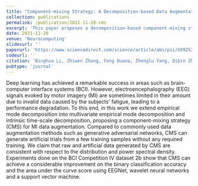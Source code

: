 ```yaml
---
title: "Component-mixing Strategy: A Decomposition-based Data Augmentation Algorithm for Motor Imagery Signals"
collection: publications
permalink: /publication/2021-11-20-cms
excerpt: 'This paper proposes a decomposition-based component-mixing strategy for EEG augmentation using motor imagery signals.'
date: 2021-11-20
venue: 'Neurocomputing'
slidesurl: ''
paperurl: 'https://www.sciencedirect.com/science/article/abs/pii/S0925231221013308'
codeurl: ''
citation: 'Binghua Li, Zhiwen Zhang, Feng Duana, Zhenglu Yang, Qibin Zhao, Zhe Sun, Jordi Sol ́e-Casals. Component- mixing Strategy: A Decomposition-based Data Augmentation Algorithm for Motor Imagery Signals. Neurocom- puting, 2021, 465: 325-335.'
pubtype: 'journal'
---
```


Deep learning has achieved a remarkable success in areas such as brain-computer interface systems (BCI). However, electroencephalography (EEG) signals evoked by motor imagery (MI) are sometimes limited in their amount due to invalid data caused by the subjects’ fatigue, leading to a performance degradation. To this end, in this work we extend empirical mode decomposition into multivariate empirical mode decomposition and intrinsic time-scale decomposition, proposing a component-mixing strategy (CMS) for MI data augmentation. Compared to commonly used data augmentation methods such as generative adversarial networks, CMS can generate artificial trials from a few training samples without any required training. We claim that raw and artificial data generated by CMS are consistent with respect to the distribution and power spectral density. Experiments done on the BCI Competition IV dataset 2b show that CMS can achieve a considerable improvement on the binary classification accuracy and the area under the curve score using EEGNet, wavelet neural networks and a support vector machine.
